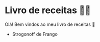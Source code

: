 # Livro de receitas :man_cook:

Olá! Bem vindos ao meu livro de receitas :wave:

- Strogonoff de Frango
